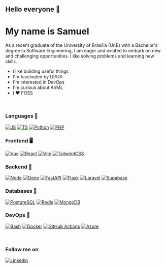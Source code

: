 ## Hello everyone 👋

# My name is Samuel

As a recent graduate of the University of Brasília (UnB) with a Bachelor's degree in Software Engineering, I am eager and excited to embark on new and challenging opportunities. I like solving problems and learning new skills.

- I like building useful things
- I'm fascinated by UI/UX
- I'm interested in DevOps
- I'm curious about AI/ML
- I ❤️ FOSS

<br>

### Languages 📓

[![JS](https://skillicons.dev/icons?i=js)](https://www.javascript.com/)
[![TS](https://skillicons.dev/icons?i=ts)](https://www.typescriptlang.org/)
[![Python](https://skillicons.dev/icons?i=python)](https://www.python.org/)
[![PHP](https://skillicons.dev/icons?i=php)](https://www.php.net/)

### Frontend 🖥️

[![Vue](https://skillicons.dev/icons?i=vue)](https://vuejs.org/)
[![React](https://skillicons.dev/icons?i=react)](https://reactjs.org/)
[![Vite](https://skillicons.dev/icons?i=vite)](https://vitejs.dev/)
[![TailwindCSS](https://skillicons.dev/icons?i=tailwind)](https://tailwindcss.com/)

### Backend 💽

[![Node](https://skillicons.dev/icons?i=nodejs)](https://nodejs.org/)
[![Deno](https://skillicons.dev/icons?i=deno)](https://deno.land/)
[![FastAPI](https://skillicons.dev/icons?i=fastapi)](https://fastapi.tiangolo.com/)
[![Flask](https://skillicons.dev/icons?i=flask)](https://flask.palletsprojects.com/)
[![Laravel](https://skillicons.dev/icons?i=laravel)](https://laravel.com/)
[![Supabase](https://skillicons.dev/icons?i=supabase)](https://supabase.com/)


### Databases 💾

[![PostgreSQL](https://skillicons.dev/icons?i=postgres)](https://www.postgresql.org/)
[![Redis](https://skillicons.dev/icons?i=redis)](https://redis.io/)
[![MongoDB](https://skillicons.dev/icons?i=mongo)](https://www.mongodb.com/)

### DevOps 🔧

[![Bash](https://skillicons.dev/icons?i=bash)](https://www.gnu.org/software/bash/)
[![Docker](https://skillicons.dev/icons?i=docker)](https://www.docker.com/)
[![GitHub Actions](https://skillicons.dev/icons?i=githubactions)](https://github.com/features/actions)
[![Azure](https://skillicons.dev/icons?i=azure)](https://azure.microsoft.com/)

<br>

### Follow me on

[![Linkedin](https://skillicons.dev/icons?i=linkedin)](https://www.linkedin.com/in/sammyzord/)

<!-- [![Samuel's GitHub stats](https://github-readme-stats.vercel.app/api?username=sammyzord&show_icons=true&theme=slateorange)](https://github.com/sammyzord) -->
